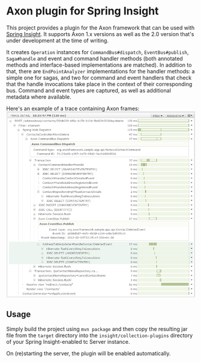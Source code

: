 Axon plugin for Spring Insight
==============================

This project provides a plugin for the Axon framework that can be used with 
[Spring Insight](http://www.springsource.org/insight). It supports Axon 1.x
versions as well as the 2.0 version that's under development at the time of
writing.

It creates `Operation` instances for `CommandBus#dispatch`,
`EventBus#publish`, `Saga#handle` and event and command handler methods (both
annotated methods and interface-based implementations are matched). In
addition to that, there are `EndPointAnalyzer` implementations for the handler
methods: a simple one for sagas, and two for command and event handlers that
check that the handle invocations take place in the context of their
corresponding bus. Command and event types are captured, as well as additional
metadata where available.

Here's an example of a trace containing Axon frames: ![screenshot](https://github.com/AxonFramework/AxonFramework/raw/master/spring-insight-plugin/screenshot.png)

Usage
-----

Simply build the project using `mvn package` and then copy the resulting jar
file from the `target` directory into the `insight/collection-plugins`
directory of your Spring Insight-enabled tc Server instance. 

On (re)starting the server, the plugin will be enabled automatically.

